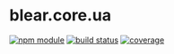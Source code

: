 # blear.core.ua

[![npm module][npm-img]][npm-url]
[![build status][travis-img]][travis-url]
[![coverage][coveralls-img]][coveralls-url]

[travis-img]: https://img.shields.io/travis/blearjs/blear.core.ua/master.svg?style=flat-square
[travis-url]: https://travis-ci.org/blearjs/blear.core.ua

[npm-img]: https://img.shields.io/npm/v/blear.core.ua.svg?style=flat-square
[npm-url]: https://www.npmjs.com/package/blear.core.ua

[coveralls-img]: https://img.shields.io/coveralls/blearjs/blear.core.ua/master.svg?style=flat-square
[coveralls-url]: https://coveralls.io/github/blearjs/blear.core.ua?branch=master


